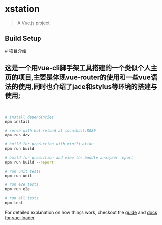 # xstation

> A Vue.js project

## Build Setup

# 项目介绍
## 这是一个用vue-cli脚手架工具搭建的一个类似个人主页的项目,主要是体现vue-router的使用和一些vue语法的使用,同时也介绍了jade和stylus等环境的搭建与使用;
 
``` bash
# install dependencies
npm install

# serve with hot reload at localhost:8080
npm run dev

# build for production with minification
npm run build

# build for production and view the bundle analyzer report
npm run build --report

# run unit tests
npm run unit

# run e2e tests
npm run e2e

# run all tests
npm test
```

For detailed explanation on how things work, checkout the [guide](http://vuejs-templates.github.io/webpack/) and [docs for vue-loader](http://vuejs.github.io/vue-loader).
